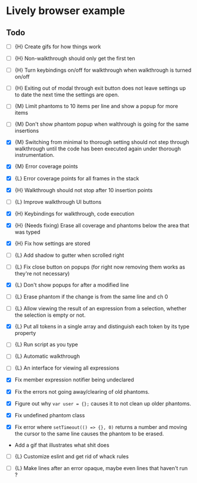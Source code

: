 

# Lively browser example

## Todo

- [ ] {H} Create gifs for how things work
- [ ] {H} Non-walkthrough should only get the first ten
- [ ] {H} Turn keybindings on/off for walkthrough when walkthrough is turned on/off
- [ ] {H} Exiting out of modal through exit button does not leave settings up to date the next time the settings are open.
- [ ] {M} Limit phantoms to 10 items per line and show a popup for more items
- [ ] {M} Don't show phantom popup when walthrough is going for the same insertions
- [x] {M} Switching from minimal to thorough setting should not step through walkthrough until the code has been executed again under thorough instrumentation.
- [x] {M} Error coverage points
- [x] {L} Error coverage points for all frames in the stack
- [x] {H} Walkthrough should not stop after 10 insertion points
- [ ] {L} Improve walkthrough UI buttons
- [x] {H} Keybindings for walkthrough, code execution
- [x] {H} (Needs fixing) Erase all coverage and phantoms below the area that was typed
- [x] {H} Fix how settings are stored
- [ ] {L} Add shadow to gutter when scrolled right
- [ ] {L} Fix close button on popups (for right now removing them works as they're not necessary)
- [x] {L} Don't show popups for after a modified line
- [ ] {L} Erase phantom if the change is from the same line and ch 0
- [ ] {L} Allow viewing the result of an expression from a selection, whether the selection is empty or not.
- [x] {L} Put all tokens in a single array and distinguish each token by its type property
- [ ] {L} Run script as you type
- [ ] {L} Automatic walkthrough
- [ ] {L} An interface for viewing all expressions

- [x] Fix member expression notifier being undeclared
- [x] Fix the errors not going away/clearing of old phantoms.
- [x] Figure out why `var user = {};` causes it to not clean up older phantoms.
- [x] Fix undefined phantom class
- [x] Fix error where `setTimeout(() => {}, 0)` returns a number and moving the cursor to the same line causes the phantom to be erased.
- Add a gif that illustrates what shit does


- [ ] {L} Customize eslint and get rid of whack rules
- [ ] {L} Make lines after an error opaque, maybe even lines that haven't run ?



